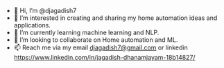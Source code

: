 - 👋 Hi, I’m @djagadish7
- 👀 I’m interested in creating and sharing my home automation ideas and applications.
- 🌱 I’m currently learning machine learning and NLP.
- 💞️ I’m looking to collaborate on Home automation and ML.
- 📫 Reach me via my email djagadish7@gmail.com or linkedin https://www.linkedin.com/in/jagadish-dhanamjayam-18b14827/

